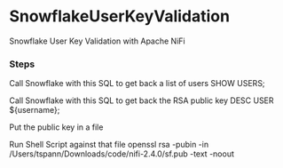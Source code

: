 # SnowflakeUserKeyValidation
Snowflake User Key Validation with Apache NiFi



### Steps

Call Snowflake with this SQL to get back a list of users
  SHOW USERS;


Call Snowflake with this SQL to get back the RSA public key
  DESC USER ${username};

Put the public key in a file

Run Shell Script against that file
  openssl rsa -pubin -in /Users/tspann/Downloads/code/nifi-2.4.0/sf.pub -text -noout
